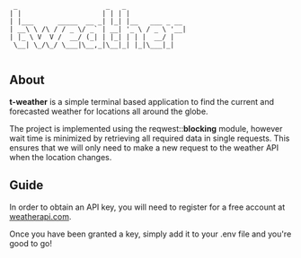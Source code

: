 ```
 _                      _   _               
| |                    | | | |              
| |___      _____  __ _| |_| |__   ___ _ __ 
| __\ \ /\ / / _ \/ _` | __| '_ \ / _ \ '__|
| |_ \ V  V /  __/ (_| | |_| | | |  __/ |   
 \__| \_/\_/ \___|\__,_|\__|_| |_|\___|_|                                           
                                            
```
## About
**t-weather** is a simple terminal based application to find the current and forecasted weather for locations all around the globe.

The project is implemented using the reqwest::**blocking** module, however wait time is minimized by retrieving all required data in single requests.  This ensures that we will only need to make a new request to the weather API when the location changes.

## Guide
In order to obtain an API key, you will need to register for a free account at [weatherapi.com](https://www.weatherapi.com/).

Once you have been granted a key, simply add it to your .env file and you're good to go!
